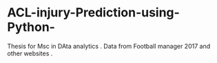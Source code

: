 # ACL-injury-Prediction-using-Python-
Thesis for Msc in DAta analytics . Data from Football manager 2017 and other websites . 
